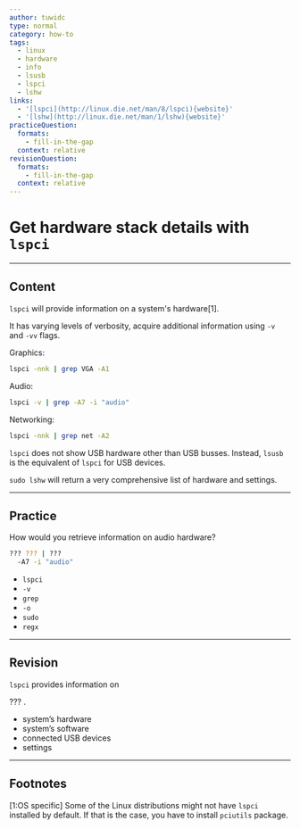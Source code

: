 ```yaml
---
author: tuwidc
type: normal
category: how-to
tags:
  - linux
  - hardware
  - info
  - lsusb
  - lspci
  - lshw
links:
  - '[lspci](http://linux.die.net/man/8/lspci){website}'
  - '[lshw](http://linux.die.net/man/1/lshw){website}'
practiceQuestion:
  formats:
    - fill-in-the-gap
  context: relative
revisionQuestion:
  formats:
    - fill-in-the-gap
  context: relative
---
```


# Get hardware stack details with `lspci`


---

## Content

`lspci` will provide information on a system's hardware[1].

It has varying levels of verbosity, acquire additional information using `-v` and `-vv` flags.

Graphics:

```bash
lspci -nnk | grep VGA -A1
```

Audio:

```bash
lspci -v | grep -A7 -i "audio"
```

Networking:

```bash
lspci -nnk | grep net -A2
```

`lspci` does not show USB hardware other than USB busses. Instead, `lsusb` is the equivalent of `lspci` for USB devices. 

`sudo lshw` will return a very comprehensive list of hardware and settings.


---

## Practice

How would you retrieve information on audio hardware?

```bash
??? ??? | ??? 
  -A7 -i "audio"
```

- `lspci`
- `-v`
- `grep`
- `-o`
- `sudo`
- `regx`


---

## Revision

`lspci`  provides information on 

??? .

- system’s hardware
- system’s software
- connected USB devices
- settings


---

## Footnotes

[1:OS specific]
Some of the Linux distributions might not have `lspci` installed by default. If that is the case, you have to install `pciutils` package.
